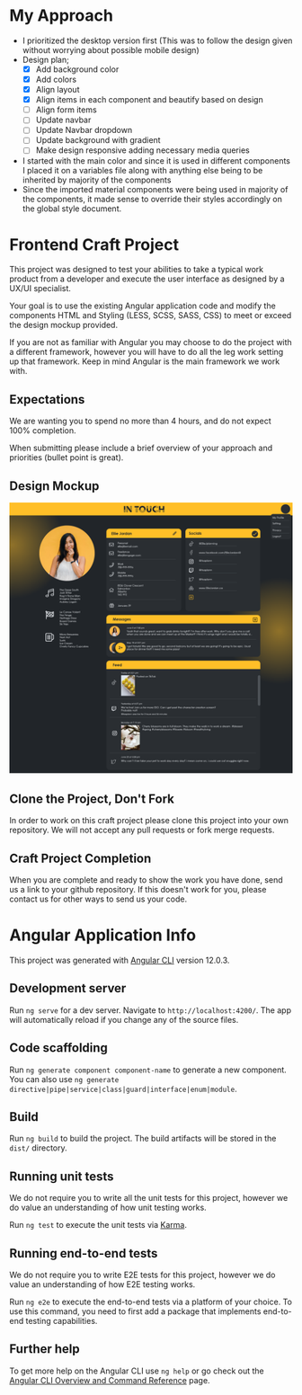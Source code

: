 # My Approach
- I prioritized the desktop version first (This was to follow the design given without worrying about possible mobile design)
- Design plan;
  - [x] Add background color
  - [x] Add colors
  - [x] Align layout
  - [x] Align items in each component and beautify based on design
  - [ ] Align form items
  - [ ] Update navbar
  - [ ] Update Navbar dropdown
  - [ ] Update background with gradient
  - [ ] Make design responsive adding necessary media queries 
  
- I started with the main color and since it is used in different components I placed it on a variables file along with anything else being to be inherited by majority of the components
- Since the imported material components were being used in majority of the components, it made sense to override their styles accordingly on the global style document.

# Frontend Craft Project

This project was designed to test your abilities to take a typical work product from a developer 
and execute the user interface as designed by a UX/UI specialist.

Your goal is to use the existing Angular application code and modify the components HTML and Styling (LESS, SCSS, SASS, CSS)
to meet or exceed the design mockup provided.

If you are not as familiar with Angular you may choose to do the project with a different framework, however you will have to do 
all the leg work setting up that framework. Keep in mind Angular is the main framework we work with.

## Expectations

We are wanting you to spend no more than 4 hours, and do not expect 100% completion.

When submitting please include a brief overview of your approach and priorities (bullet point is great).

## Design Mockup
![alt text](https://github.com/Jambo-Dev/frontend_craft_project/blob/main/Contact%20Profile.png)

## Clone the Project, Don't Fork

In order to work on this craft project please clone this project into your own repository.
We will not accept any pull requests or fork merge requests.

## Craft Project Completion

When you are complete and ready to show the work you have done, send us a link to your github repository.
If this doesn't work for you, please contact us for other ways to send us your code.

# Angular Application Info

This project was generated with [Angular CLI](https://github.com/angular/angular-cli) version 12.0.3.

## Development server

Run `ng serve` for a dev server. Navigate to `http://localhost:4200/`. The app will automatically reload if you change any of the source files.

## Code scaffolding

Run `ng generate component component-name` to generate a new component. You can also use `ng generate directive|pipe|service|class|guard|interface|enum|module`.

## Build

Run `ng build` to build the project. The build artifacts will be stored in the `dist/` directory.

## Running unit tests

We do not require you to write all the unit tests for this project, however we do value an understanding of how unit testing works.

Run `ng test` to execute the unit tests via [Karma](https://karma-runner.github.io).

## Running end-to-end tests

We do not require you to write E2E tests for this project, however we do value an understanding of how E2E testing works.

Run `ng e2e` to execute the end-to-end tests via a platform of your choice. To use this command, you need to first add a package that implements end-to-end testing capabilities.

## Further help

To get more help on the Angular CLI use `ng help` or go check out the [Angular CLI Overview and Command Reference](https://angular.io/cli) page.
